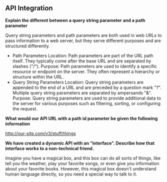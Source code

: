 ## API Integration

**Explain the different between a query string parameter and a path parameter**

Query string parameters and path parameters are both used in web URLs to pass information to a web server, but they serve different purposes and are structured differently.
* Path Parameters
Location: Path parameters are part of the URL path itself. They typically come after the base URL and are separated by slashes ("/").
Purpose: Path parameters are used to identify a specific resource or endpoint on the server. They often represent a hierarchy or structure within the URL.
* Query String Parameters
Location: Query string parameters are appended to the end of a URL and are preceded by a question mark "?". Multiple query string parameters are separated by ampersands "&".
Purpose: Query string parameters are used to provide additional data to the server for various purposes such as filtering, sorting, or configuring the request.

**What would our API URL with a path id parameter be given the following information**

http://our-site.com/v3/stuff/things

**We have created a dynamic API with an “interface”. Describe how that interface works to a non-technical friend.**

Imagine you have a magical box, and this box can do all sorts of things, like tell you the weather, play your favorite songs, or even give you information about your favorite books. However, this magical box doesn't understand human language directly, so you need a special way to talk to it.
